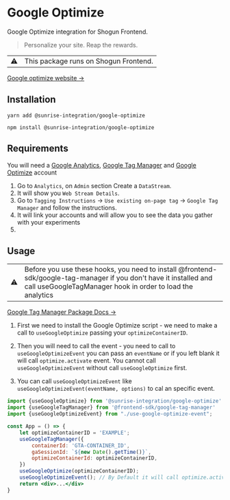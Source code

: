 # Google Optimize

 Google Optimize integration for Shogun Frontend.

> Personalize your site. Reap the rewards.

<table>
  <tbody>
    <tr>
      <td>⚠️</td>
      <td>This package runs on Shogun Frontend. </td>
    </tr>
  </tbody>
</table>

[Google optimize website →](https://marketingplatform.google.com/about/optimize/)


## Installation

`yarn add @sunrise-integration/google-optimize`

`npm install @sunrise-integration/google-optimize`

## Requirements
You will need a [Google Analytics](https://marketingplatform.google.com/about/analytics/), [Google Tag Manager](https://marketingplatform.google.com/about/tag-manager/) and [Google Optimize](https://marketingplatform.google.com/about/optimize/) account
   1. Go to `Analytics`, on `Admin` section Create a `DataStream`.
   2. It will show you `Web Stream Details`.
   3. Go to `Tagging Instructions` -> `Use existing on-page tag` -> `Google Tag Manager` and follow the instructions.
   4. It will link your accounts and will allow you to see the data you gather with your experiments
   5. 
## Usage

<table>
  <tbody>
    <tr>
      <td>⚠️</td>
      <td>Before you use these hooks, you need to install @frontend-sdk/google-tag-manager if you don't have it installed and call useGoogleTagManager hook in order to load the analytics</td>
    </tr>
  </tbody>
</table>

[Google Tag Manager Package Docs →](https://docs.getshogun.com/shogun-frontend-integrations/docs/google-tag-manager)

1. First we need to install the Google Optimize script - we need to make a call to `useGoogleOptimize` passing your `optimizeContainerID`.

2. Then you will need to call the event - you need to call to `useGoogleOptimizeEvent` you can pass an `eventName` or if you left blank it will call `optimize.activate` event.
You cannot call `useGoogleOptimizeEvent` without call `useGoogleOptimize` first.

3. You can call `useGoogleOptimizeEvent` like `useGoogleOptimizeEvent(eventName, options)` to cal an specific event.

```jsx
import {useGoogleOptimize} from '@sunrise-integration/google-optimize'
import {useGoogleTagManager} from '@frontend-sdk/google-tag-manager'
import {useGoogleOptimizeEvent} from "./use-google-optimize-event";

const App = () => {
    let optimizeContainerID = 'EXAMPLE';
    useGoogleTagManager({
        containerId: 'GTA-CONTAINER_ID',
        gaSessionId: `${new Date().getTime()}`,
        optimizeContainerId: optimizeContainerID,
    })
    useGoogleOptimize(optimizeContainerID);
    useGoogleOptimizeEvent(); // By Default it will call optimize.activate event
    return <div>...</div>
}
```